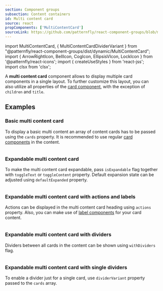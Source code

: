 ```yaml
---
section: Component groups
subsection: Content containers
id: Multi content card
source: react
propComponents: ['MultiContentCard']
sourceLink: https://github.com/patternfly/react-component-groups/blob/main/packages/module/patternfly-docs/content/extensions/component-groups/examples/MultiContentCard/MultiContentCard.md
---
```


import MultiContentCard, { MultiContentCardDividerVariant } from "@patternfly/react-component-groups/dist/dynamic/MultiContentCard";
import { ArrowRightIcon, BellIcon, CogIcon, EllipsisVIcon, LockIcon } from '@patternfly/react-icons';
import { createUseStyles } from 'react-jss';
import clsx from 'clsx';

A **multi content card** component allows to display multiple card components in a single layout. To further customize this layout, you can also utilize all properties of the [card component](/components/card), with the exception of `children` and `title`.

## Examples

### Basic multi content card

To display a basic multi content an array of content cards has to be passed using the `cards` property. It is recommended to use regular [card components](/components/card) in the content.

```js file="./MultiContentCardExample.tsx"

```

### Expandable multi content card

To make the multi content card expandable, pass `isExpandable` flag together with `toggleText` or `toggleContent` property. Default expansion state can be adjusted using `defaultExpanded` property.

```js file="./MultiContentCardExpandableExample.tsx"

```

### Expandable multi content card with actions and labels

Actions can be displayed in the multi content card heading using `actions` property. Also, you can make use of [label components](/components/label) for your card content.

```js file="./MultiContentCardExpandableActionsExample.tsx"

```

### Expandable multi content card with dividers

Dividers between all cards in the content can be shown using `withDividers` flag. 

```js file="./MultiContentCardExpandableDividerExample.tsx"

```

### Expandable multi content card with single dividers

To enable a divider just for a single card, use `dividerVariant` property passed to the `cards` array. 

```js file="./MultiContentCardExpandableSingleDividerExample.tsx"

```
